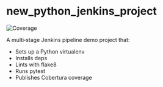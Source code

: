 # new_python_jenkins_project

![Coverage](https://img.shields.io/jenkins/coverage/http/ci.example.com/job/PythonMultiStage/lastBuild/coverage)

A multi‑stage Jenkins pipeline demo project that:
- Sets up a Python virtualenv  
- Installs deps  
- Lints with flake8  
- Runs pytest  
- Publishes Cobertura coverage


